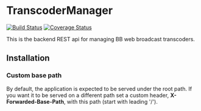 TranscoderManager
=================
[![Build Status](https://travis-ci.org/edoshor/transcoder-manager.png)](https://travis-ci.org/edoshor/transcoder-manager)
[![Coverage Status](https://coveralls.io/repos/edoshor/transcoder-manager/badge.png?branch=master)](https://coveralls.io/r/edoshor/transcoder-manager)


This is the backend REST api for managing BB web broadcast transcoders.


Installation
-

### Custom base path
By default, the application is expected to be served under the root path.
If you want it to be served on a different path set a custom header, **X-Forwarded-Base-Path**,
 with this path (start with leading '/').
